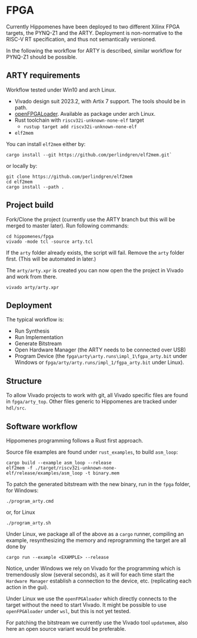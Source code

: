 # FPGA

Currently Hippomenes have been deployed to two different Xilinx FPGA targets, the PYNQ-Z1 and the ARTY. Deployment is non-normative to the RISC-V RT specification, and thus not semantically versioned.

In the following the workflow for ARTY is described, similar workflow for PYNQ-Z1 should be possible.

## ARTY requirements

Workflow tested under Win10 and arch Linux.

- Vivado design suit 2023.2, with Artix 7 support. The tools should be in path.
- [openFPGALoader](https://github.com/trabucayre/openFPGALoader). Available as package under arch Linux.
- Rust toolchain with `riscv32i-unknown-none-elf` target
  - `rustup target add riscv32i-unknown-none-elf`
- `elf2mem`

You can install `elf2mem` either by:

```shell
cargo install --git https://github.com/perlindgren/elf2mem.git`
```

or locally by:
  
```shell
git clone https://github.com/perlindgren/elf2mem
cd elf2mem
cargo install --path . 
```

## Project build

Fork/Clone the project (currently use the ARTY branch but this will be merged to master later). Run following commands:

```shell
cd hippomenes/fpga
vivado -mode tcl -source arty.tcl
```

If the `arty` folder already exists, the script will fail. Remove the `arty` folder first. (This will be automated in later.)

The `arty/arty.xpr` is created you can now open the the project in Vivado and work from there.

```shell
vivado arty/arty.xpr
```

## Deployment

The typical workflow is:

- Run Synthesis
- Run Implementation
- Generate Bitstream
- Open Hardware Manager (the ARTY needs to be connected over USB)
- Program Device (the `fpga\arty\arty.runs\impl_1\fgpa_arty.bit` under Windows or `fpga/arty/arty.runs/impl_1/fgpa_arty.bit` under Linux).

## Structure

To allow Vivado projects to work with git, all Vivado specific files are found in `fpga/arty_top`. Other files generic to Hippomenes are tracked under `hdl/src`.

## Software workflow

Hippomenes programming follows a Rust first approach.

Source file examples are found under `rust_examples`, to build `asm_loop`:

```shell
cargo build --example asm_loop --release
elf2mem -f ./target/riscv32i-unknown-none-elf/release/examples/asm_loop -t binary.mem
```

To patch the generated bitstream with the new binary, run in the `fpga` folder, for Windows:

```shell
./program_arty.cmd
```

or, for Linux

```shell
./program_arty.sh
```

Under Linux, we package all of the above as a `cargo` runner, compiling an example, resynthesizing the memory and reprogramming the target are all done by
```shell
cargo run --example <EXAMPLE> --release
```

<!--In future updates tighter integration with `cargo` will be provided building on the aforementioned tooling.-->

Notice, under Windows we rely on Vivado for the programming which is tremendously slow (several seconds), as it will for each time start the `Hardware Manager` establish a connection to the device, etc. (replicating each action in the gui).

Under Linux we use the `openFPGAloader` which directly connects to the target without the need to start Vivado. It might be possible to use `openFPGAloader` under `wsl`, but this is not yet tested.

For patching the bitstream we currently use the Vivado tool `updatemem`, also here an open source variant would be preferable.
